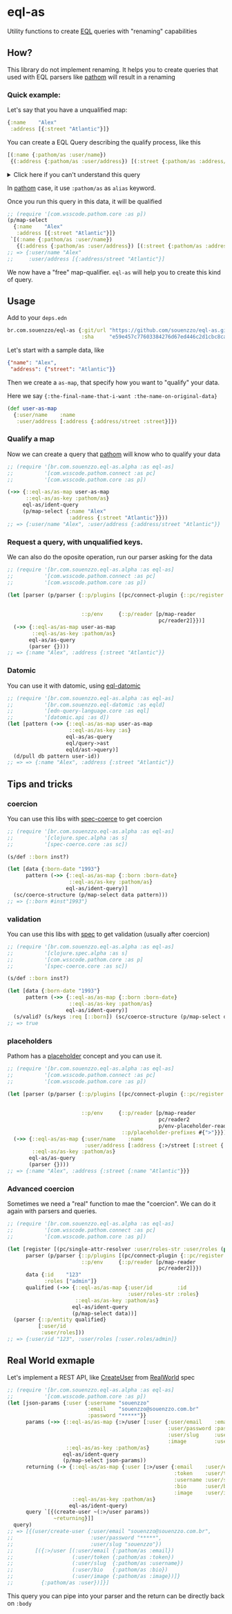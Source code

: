 # eql-as

Utility functions to create [EQL](http://edn-query-language.org) queries with "renaming" capabilities

## How? 

This library do not implement renaming. It helps you to create queries that used with EQL parsers like 
[pathom](https://github.com/wilkerlucio/pathom) will result in a renaming

### Quick example:

Let's say that you have a unqualified map:

```clojure
{:name    "Alex"
 :address [{:street "Atlantic"}]}
```

You can create a EQL Query describing the qualify process, like this
```clojure
[(:name {:pathom/as :user/name})
 {(:address {:pathom/as :user/address}) [(:street {:pathom/as :address/street})]}]
```

<details>
  <summary>Click here if you can't understand this query</summary>

Without params, the query will look like this
```clojure
[:name
 {:address [:street]}]
```
this query says:
- From the map, select the key `:name`
- From the map, select the key `:address`
- From the map inside `:address`, select the key `:street`

Now we can add params to this query

```clojure
[(:name {})
 {:address [:street]}]
```
this query says:
- From the map, select the key `:name` with params `{}`
....

[pathom](https://github.com/wilkerlucio/pathom) know how to use some special params, like `:pathom/as`


With params, the query will look like this
```clojure
[(:name {:pathom/as :user/name})
 {(:address {:pathom/as :user/address}) [(:street {:pathom/as :address/street})]}]
```
this query says:
- From the map, select the key `:name` with params `{:pathom/as :user/name}`. Pathom will assoc `:name` as `:user/name` in the result
- From the map, select the key `:address` with params `{:pathom/as :user/address}`.  Pathom will assoc `:address` as `:user/address` in the result
- From the map inside `:address`, select the key `:street` with params  `{:pathom/as :address/street}`.  Pathom will assoc `:street` as `:address/street` in the result



</details>


In [pathom](https://github.com/wilkerlucio/pathom) case, it use `:pathom/as` as `alias` keyword.

Once you run this query in this data, it will be qualified

```clojure
;; (require '[com.wsscode.pathom.core :as p])
(p/map-select
  {:name    "Alex"
   :address [{:street "Atlantic"}]}
 `[(:name {:pathom/as :user/name})
   {(:address {:pathom/as :user/address}) [(:street {:pathom/as :address/street})]}])
;; => {:user/name "Alex"
;;     :user/address [{:address/street "Atlantic"}]
```

We now have a "free" map-qualifier. `eql-as` will help you to create this kind of query.

## Usage

Add to your `deps.edn`
```clojure
br.com.souenzzo/eql-as {:git/url "https://github.com/souenzzo/eql-as.git"
                        :sha     "e59e457c77603384276d67ed446c2d1cbc8cab85"}
```

Let's start with a sample data, like

```json
{"name": "Alex",
 "address": {"street": "Atlantic"}}
```

Then we create a `as-map`, that specify how you want to "qualify" your data.

Here we say `{:the-final-name-that-i-want :the-name-on-original-data}`

```clojure
(def user-as-map
  {:user/name    :name
   :user/address [:address {:address/street :street}]}) 
```

### Qualify a map

Now we can create a query that [pathom](https://github.com/wilkerlucio/pathom) will know who to qualify your data

```clojure
;; (require '[br.com.souenzzo.eql-as.alpha :as eql-as]
;;          '[com.wsscode.pathom.connect :as pc]
;;          '[com.wsscode.pathom.core :as p])

(->> {::eql-as/as-map user-as-map
      ::eql-as/as-key :pathom/as}
     eql-as/ident-query
     (p/map-select {:name "Alex"
                    :address {:street "Atlantic"}}))
;; => {:user/name "Alex", :user/address {:address/street "Atlantic"}}
```

### Request a query, with unqualified keys.

We can also do the oposite operation, run our parser asking for the data

```clojure
;; (require '[br.com.souenzzo.eql-as.alpha :as eql-as]
;;          '[com.wsscode.pathom.connect :as pc]
;;          '[com.wsscode.pathom.core :as p])

(let [parser (p/parser {::p/plugins [(pc/connect-plugin {::pc/register [(pc/constantly-resolver :user/name "Alex")
                                                                        (pc/constantly-resolver :user/address {})
                                                                        (pc/constantly-resolver :address/street "Atlantic")]})]
                        ::p/env     {::p/reader [p/map-reader
                                                 pc/reader2]}})]
  (->> {::eql-as/as-map user-as-map
        ::eql-as/as-key :pathom/as}
       eql-as/as-query
       (parser {})))
;; => {:name "Alex", :address {:street "Atlantic"}}
```

### Datomic

You can use it with datomic, using [eql-datomic](https://github.com/souenzzo/eql-datomic)

```clojure
;; (require '[br.com.souenzzo.eql-as.alpha :as eql-as]
;;          '[br.com.souenzzo.eql-datomic :as eqld]
;;          '[edn-query-language.core :as eql]
;;          '[datomic.api :as d])
(let [pattern (->> {::eql-as/as-map user-as-map
                    ::eql-as/as-key :as}
                   eql-as/as-query
                   eql/query->ast
                   eqld/ast->query)]
  (d/pull db pattern user-id))
;; => => {:name "Alex", :address {:street "Atlantic"}}
```


## Tips and tricks

### coercion

You can use this libs with [spec-coerce](https://github.com/wilkerlucio/spec-coerce) to get coercion

```clojure
;; (require '[br.com.souenzzo.eql-as.alpha :as eql-as]
;;          '[clojure.spec.alpha :as s]
;;          '[spec-coerce.core :as sc])

(s/def ::born inst?)

(let [data {:born-date "1993"}
      pattern (->> {::eql-as/as-map {::born :born-date}
                    ::eql-as/as-key :pathom/as}
                   eql-as/ident-query)]
  (sc/coerce-structure (p/map-select data pattern)))
;; => {::born #inst"1993"}
```

### validation

You can use this libs with [spec](https://github.com/clojure/spec.alpha) to get validation (usually after coercion)

```clojure
;; (require '[br.com.souenzzo.eql-as.alpha :as eql-as]
;;          '[clojure.spec.alpha :as s]
;;          '[com.wsscode.pathom.core :as p]
;;          '[spec-coerce.core :as sc])

(s/def ::born inst?)

(let [data {:born-date "1993"}
      pattern (->> {::eql-as/as-map {::born :born-date}
                    ::eql-as/as-key :pathom/as}
                   eql-as/ident-query)]
  (s/valid? (s/keys :req [::born]) (sc/coerce-structure (p/map-select data pattern))))
;; => true
```


### placeholders 

Pathom has a [placeholder](https://wilkerlucio.github.io/pathom/v2/pathom/2.2.0/core/placeholders.html) concept and you can use it.
```clojure
;; (require '[br.com.souenzzo.eql-as.alpha :as eql-as]
;;          '[com.wsscode.pathom.connect :as pc]
;;          '[com.wsscode.pathom.core :as p])

(let [parser (p/parser {::p/plugins [(pc/connect-plugin {::pc/register [(pc/constantly-resolver :user/name "Alex")
                                                                        (pc/constantly-resolver :user/address {})
                                                                        (pc/constantly-resolver :address/street "Atlantic")]})]
                        ::p/env     {::p/reader [p/map-reader
                                                 pc/reader2
                                                 p/env-placeholder-reader]
                                     ::p/placeholder-prefixes #{">"}}})]
  (->> {::eql-as/as-map {:user/name    :name
                         :user/address [:address {:>/street [:street {:address/street :name}]}]}
        ::eql-as/as-key :pathom/as}
       eql-as/as-query
       (parser {})))
;; => {:name "Alex", :address {:street {:name "Atlantic"}}}
```

### Advanced coercion

Sometimes we need a "real" function to mae the "coercion". We can do it again with parsers and queries.

```clojure
;; (require '[br.com.souenzzo.eql-as.alpha :as eql-as]
;;          '[com.wsscode.pathom.connect :as pc]
;;          '[com.wsscode.pathom.core :as p])

(let [register [(pc/single-attr-resolver :user/roles-str :user/roles (partial mapv (partial keyword "user.roles")))]
      parser (p/parser {::p/plugins [(pc/connect-plugin {::pc/register register})]
                        ::p/env     {::p/reader [p/map-reader
                                                 pc/reader2]}})
      data {:id    "123"
            :roles ["admin"]}
      qualified (->> {::eql-as/as-map {:user/id        :id
                                       :user/roles-str :roles}
                      ::eql-as/as-key :pathom/as}
                     eql-as/ident-query
                     (p/map-select data))]
  (parser {::p/entity qualified}
          [:user/id
           :user/roles]))
;; => {:user/id "123", :user/roles [:user.roles/admin]}
```


## Real World exmaple

Let's implement a REST API, like [CreateUser](https://github.com/gothinkster/realworld/blob/master/api/swagger.json#L81)
from [RealWorld](https://github.com/gothinkster/realworld) spec

```clojure
;; (require '[br.com.souenzzo.eql-as.alpha :as eql-as]
;;          '[com.wsscode.pathom.core :as p])
(let [json-params {:user {:username "souenzzo"
                          :email    "souenzzo@souenzzo.com.br"
                          :password "*****"}}
      params (->> {::eql-as/as-map {:>/user [:user {:user/email    :email
                                                    :user/password :password
                                                    :user/slug     :username
                                                    :image         :user/image}]}
                   ::eql-as/as-key :pathom/as}
                  eql-as/ident-query
                  (p/map-select json-params))
      returning (-> {::eql-as/as-map {:user [:>/user {:email    :user/email
                                                      :token    :user/token
                                                      :username :user/slug
                                                      :bio      :user/bio
                                                      :image    :user/image}]}
                     ::eql-as/as-key :pathom/as}
                    eql-as/ident-query)
      query `[{(create-user ~(:>/user params))
               ~returning}]]
  query)
;; => [{(user/create-user {:user/email "souenzzo@souenzzo.com.br",
;;                         :user/password "*****",
;;                         :user/slug "souenzzo"})
;;       [({:>/user [(:user/email {:pathom/as :email})
;;                   (:user/token {:pathom/as :token})
;;                   (:user/slug  {:pathom/as :username})
;;                   (:user/bio   {:pathom/as :bio})
;;                   (:user/image {:pathom/as :image})]}
;;         {:pathom/as :user})]}]
```
This query you can pipe into your parser and the return can be directly back on `:body`
